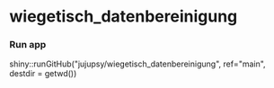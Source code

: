 # wiegetisch_datenbereinigung


### Run app
shiny::runGitHub("jujupsy/wiegetisch_datenbereinigung", ref="main", destdir = getwd())
